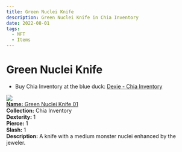 ```yaml
---
title: Green Nuclei Knife
description: Green Nuclei Knife in Chia Inventory
date: 2022-08-01
tags:
  - NFT
  - Items
---
```


# Green Nuclei Knife

- Buy Chia Inventory at the blue duck: [Dexie - Chia Inventory](https://dexie.space/offers/col16fpva26fhdjp2echs3cr7c30gzl7qe67hu9grtsjcqldz354asjsyzp6wx/xch)

<div class="item_thumbnail_detail">
<img src="https://5aq4pd3rj2l5vky4jlxu2tuzv6kzdwbrisz2fhdud4thi3ht.arweave.net/-6C_HHj3FOl9qrHErvTU6Zr5WR2DFEs6KcdB8mdGzzI"><br/>
<div><a href="https://www.spacescan.io/xch/coin/0x187c42dab5c4e55b5dd94e5cf723ee32799bae429d1e9b4e7b59655f45926345"><strong>Name:</strong> Green Nuclei Knife 01</a></div>
<div><strong>Collection:</strong> Chia Inventory</div>
<div><strong>Dexterity:</strong> 1</div>
<div><strong>Pierce:</strong> 1</div>
<div><strong>Slash:</strong> 1</div>
<div><strong>Description:</strong> A knife with a medium monster nuclei enhanced by the jeweler.</div>
</div>

